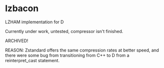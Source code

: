 # lzbacon
LZHAM implementation for D

Currently under work, untested, compressor isn't finished.

ARCHIVED!

REASON: Zstandard offers the same compression rates at better speed, and there were some bug from transitioning from C++ to D from a reinterpret_cast statement.
